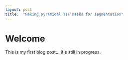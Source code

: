 ```yaml
---
layout: post
title:  "Making pyramidal TIF masks for segmentation"
---
```


# Welcome

This is my first blog post... It's still in progress.
